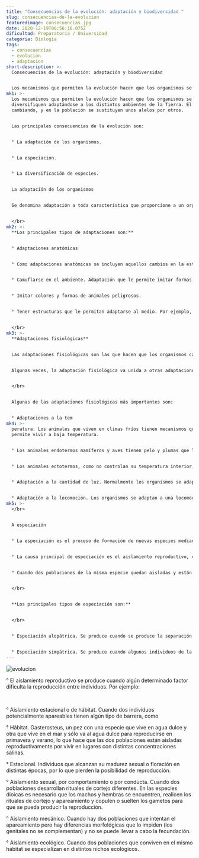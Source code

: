 ```yaml
---
title: "Consecuencias de la evolución: adaptación y biodiversidad "
slug: consecuencias-de-la-evolucion
featuredimage: consecuencias.jpg
date: 2020-12-19T06:56:16.075Z
dificultad: Preparatoria / Universidad
categoria: Biología
tags:
  - consecuencias
  - evolucion
  - adaptacion
short-description: >-
  Consecuencias de la evolución: adaptación y biodiversidad 


  Los mecanismos que permiten la evolución hacen que los organismos se diversifiquen adaptándose a los distintos ambientes de la Tierra.
mk1: >-
  Los mecanismos que permiten la evolución hacen que los organismos se
  diversifiquen adaptándose a los distintos ambientes de la Tierra. El ADN va
  cambiando, y en la población se sustituyen unos alelos por otros.


  Las principales consecuencias de la evolución son:


  ° La adaptación de los organismos.


  ° La especiación.


  ° La diversificación de especies.


  La adaptación de los organismos


  Se denomina adaptación a toda característica que proporcione a un organismo una ventaja que mejore sus posibilidades de supervivencia y reproducción en un ambiente determinado. Si las condiciones ambientales cambian, los seres vivos deberán cambiar para adaptarse, sobrevivir y reproducirse. Si el cambio de condiciones es muy brusco, las especies no pueden adaptarse y se extinguen.


  </br>
mk2: >-
  **Los principales tipos de adaptaciones son:**


  ° Adaptaciones anatómicas


  ° Como adaptaciones anatómicas se incluyen aquellos cambios en la estructura externa del organismo que le permite:


  ° Camuflarse en el ambiente. Adaptación que le permite imitar formas. Por ejemplo, el camaleón o el palo insecto.


  ° Imitar colores y formas de animales peligrosos.


  ° Tener estructuras que le permitan adaptarse al medio. Por ejemplo, el pico de algunas aves adaptado a su alimentación, o la adaptación al vuelo, que ha permitido a algunos organismos colonizar el medio aéreo utilizando sus alas para desplazarse.


  </br>
mk3: >-
  **Adaptaciones fisiológicas**


  Las adaptaciones fisiológicas son las que hacen que los organismos cambian la fisiología de sus cuerpos, órganos o tejidos. Suponen un cambio en el funcionamiento del organismo que le permiten solucionar un problema que se le presenta en el ambiente.


  Algunas veces, la adaptación fisiológica va unida a otras adaptaciones morfológicas que alteran el comportamiento interno (hormonas, osmoregulación, etc.) para adaptarse al entorno.


  </br>


  Algunas de las adaptaciones fisiológicas más importantes son:


  ° Adaptaciones a la tem
mk4: >-
  peratura. Los animales que viven en climas fríos tienen mecanismos que les
  permite vivir a baja temperatura.


  ° Los animales endotermos mamíferos y aves tienen pelo y plumas que les permiten mantener el calor del cuerpo y acumulan grasa para conseguir energía cuando la necesiten.


  ° Los animales ectotermos, como no controlan su temperatura interior, se refugian en un lugar seguro donde ralentizan su actividad vital al máximo, en un estado de letargo.


  ° Adaptación a la cantidad de luz. Normalmente los organismos se adaptan a la falta de luz o atrofiando sus órganos por no necesitarlos, o haciéndolos más sensibles a la luz. Algunos organismos se han adaptado a vivir en la oscuridad, como las aves nocturnas que, con ojos grandes y un oído muy desarrollado pueden cazar a sus presas. Otros, como los topos, han desarrollado el tacto y el oído por no poder usar la vista.


  ° Adaptación a la locomoción. Los organismos se adaptan a una locomoción acuática, terrestre o aérea.
mk5: >-
  </br>


  A especiación


  ° La especiación es el proceso de formación de nuevas especies mediante el que una especie se diversifica en dos o más especies distintas.


  ° La causa principal de especiación es el aislamiento reproductivo, cuando un grupo de individuos de la población pierden la posibilidad de reproducirse con el resto. Como resultado, con el paso del tiempo, se creará un grupo parecido pero con adaptaciones diferentes, dando lugar a una nueva especie.


  ° Cuando dos poblaciones de la misma especie quedan aisladas y están en distintas condiciones ambientales, su adaptación y evolución son distintas.


  </br>


  **Los principales tipos de especiación son:**


  </br>


  ° Especiación alopátrica. Se produce cuando se produce la separación geográfica de individuos de una población. Cómo están separadas, existe aislamiento reproductivo que impide que se produzca la reproducción entre individuos de las dos nuevas poblaciones. Con el tiempo, las dos poblaciones se diferencian genéticamente al ir acumulándose los cambios hasta llegar a ser dos especies distintas e imposible su reproducción.


  ° Especiación simpátrica. Se produce cuando algunos individuos de la población se aíslan reproductivamente de los otros, sin que haya una separación geográfica entre ambos grupos. Por ejemplo, cuando un grupo de individuos busca un nuevo tipo de alimento, explota un nuevo nicho ecológico y hace que se reduzca el flujo de genes con los individuos del otro grupo. Se van diferenciando genéticamente hasta que llega un momento en el que, aunque viven juntos, se hace imposible la reproducción entre ambos grupos, obteniéndose dos especies distintas.
---
```



![evolucion](/assets/evolucion.jpg "evolucion")



° El aislamiento reproductivo se produce cuando algún determinado factor dificulta la reproducción entre individuos. Por ejemplo:

</br>

° Aislamiento estacional o de hábitat. Cuando dos individuos potencialmente apareables tienen algún tipo de barrera, como

° Hábitat. Gasterosteus, un pez con una especie que vive en agua dulce y otra que vive en el mar y sólo va al agua dulce para reproducirse en primavera y verano, lo que hace que las dos poblaciones están aisladas reproductivamente por vivir en lugares con distintas concentraciones salinas.

° Estacional. Individuos que alcanzan su madurez sexual o floración en distintas épocas, por lo que pierden la posibilidad de reproducción.

° Aislamiento sexual, por comportamiento o por conducta. Cuando dos poblaciones desarrollan rituales de cortejo diferentes. En las especies dioicas es necesario que los machos y hembras se encuentren, realicen los rituales de cortejo y apareamiento y copulen o suelten los gametos para que se pueda producir la reproducción.

° Aislamiento mecánico. Cuando hay dos poblaciones que intentan el apareamiento pero hay diferencias morfológicas que lo impiden (los genitales no se complementan) y no se puede llevar a cabo la fecundación.

° Aislamiento ecológico. Cuando dos poblaciones que conviven en el mismo hábitat se especializan en distintos nichos ecológicos.